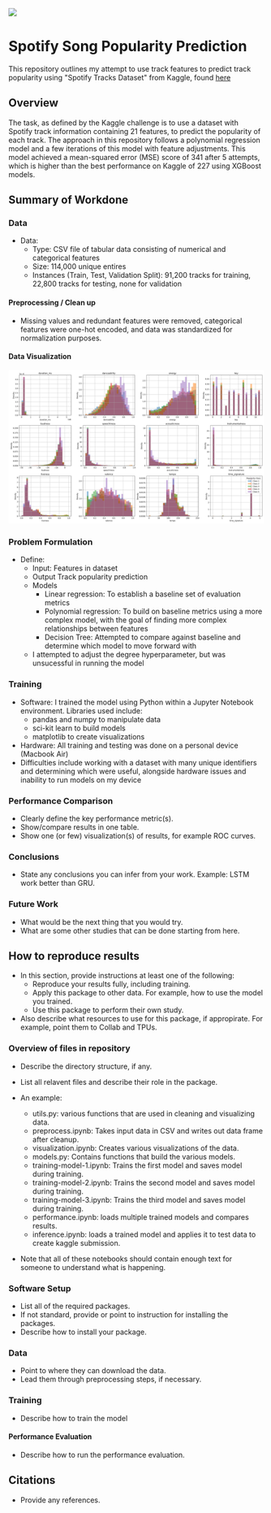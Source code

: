 ![](UTA-DataScience-Logo.png)

# Spotify Song Popularity Prediction

This repository outlines my attempt to use track features to predict track popularity using "Spotify Tracks Dataset" from Kaggle, found [here](https://www.kaggle.com/datasets/maharshipandya/-spotify-tracks-dataset/data)

## Overview

The task, as defined by the Kaggle challenge is to use a dataset with Spotify track information containing 21 features, to predict the popularity of each track. The approach in this repository follows a polynomial regression model and a few iterations of this model with feature adjustments. This model achieved a mean-squared error (MSE) score of 341 after 5 attempts, which is higher than the best performance on Kaggle of 227 using XGBoost models.

## Summary of Workdone

### Data

* Data:
  * Type: CSV file of tabular data consisting of numerical and categorical features
  * Size: 114,000 unique entires
  * Instances (Train, Test, Validation Split): 91,200 tracks for training, 22,800 tracks for testing, none for validation

#### Preprocessing / Clean up

* Missing values and redundant features were removed, categorical features were one-hot encoded, and data was standardized for normalization purposes. 

#### Data Visualization

![](feature_histograms.png)

### Problem Formulation

* Define:
  * Input: Features in dataset
  * Output Track popularity prediction
  * Models
    * Linear regression: To establish a baseline set of evaluation metrics
    * Polynomial regression: To build on baseline metrics using a more complex model, with the goal of finding more complex relationships between features
    * Decision Tree: Attempted to compare against baseline and determine which model to move forward with
  * I attempted to adjust the degree hyperparameter, but was unsucessful in running the model

### Training

* Software: I trained the model using Python within a Jupyter Notebook environment. Libraries used include:
  * pandas and numpy to manipulate data
  * sci-kit learn to build models
  * matplotlib to create visualizations
* Hardware: All training and testing was done on a personal device (Macbook Air)
* Difficulties include working with a dataset with many unique identifiers and determining which were useful, alongside hardware issues and inability to run models on my device

### Performance Comparison

* Clearly define the key performance metric(s).
* Show/compare results in one table.
* Show one (or few) visualization(s) of results, for example ROC curves.

### Conclusions

* State any conclusions you can infer from your work. Example: LSTM work better than GRU.

### Future Work

* What would be the next thing that you would try.
* What are some other studies that can be done starting from here.

## How to reproduce results

* In this section, provide instructions at least one of the following:
   * Reproduce your results fully, including training.
   * Apply this package to other data. For example, how to use the model you trained.
   * Use this package to perform their own study.
* Also describe what resources to use for this package, if appropirate. For example, point them to Collab and TPUs.

### Overview of files in repository

* Describe the directory structure, if any.
* List all relavent files and describe their role in the package.
* An example:
  * utils.py: various functions that are used in cleaning and visualizing data.
  * preprocess.ipynb: Takes input data in CSV and writes out data frame after cleanup.
  * visualization.ipynb: Creates various visualizations of the data.
  * models.py: Contains functions that build the various models.
  * training-model-1.ipynb: Trains the first model and saves model during training.
  * training-model-2.ipynb: Trains the second model and saves model during training.
  * training-model-3.ipynb: Trains the third model and saves model during training.
  * performance.ipynb: loads multiple trained models and compares results.
  * inference.ipynb: loads a trained model and applies it to test data to create kaggle submission.

* Note that all of these notebooks should contain enough text for someone to understand what is happening.

### Software Setup
* List all of the required packages.
* If not standard, provide or point to instruction for installing the packages.
* Describe how to install your package.

### Data

* Point to where they can download the data.
* Lead them through preprocessing steps, if necessary.

### Training

* Describe how to train the model

#### Performance Evaluation

* Describe how to run the performance evaluation.


## Citations

* Provide any references.







